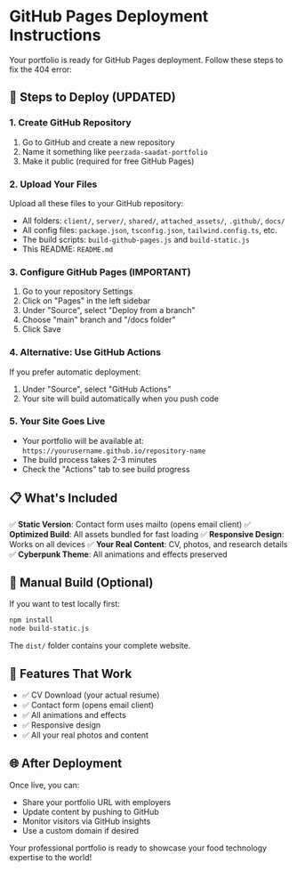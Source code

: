 # GitHub Pages Deployment Instructions

Your portfolio is ready for GitHub Pages deployment. Follow these steps to fix the 404 error:

## 🚀 Steps to Deploy (UPDATED)

### 1. Create GitHub Repository
1. Go to GitHub and create a new repository
2. Name it something like `peerzada-saadat-portfolio`
3. Make it public (required for free GitHub Pages)

### 2. Upload Your Files
Upload all these files to your GitHub repository:
- All folders: `client/`, `server/`, `shared/`, `attached_assets/`, `.github/`, `docs/`
- All config files: `package.json`, `tsconfig.json`, `tailwind.config.ts`, etc.
- The build scripts: `build-github-pages.js` and `build-static.js`
- This README: `README.md`

### 3. Configure GitHub Pages (IMPORTANT)
1. Go to your repository Settings
2. Click on "Pages" in the left sidebar
3. Under "Source", select "Deploy from a branch"
4. Choose "main" branch and "/docs folder"
5. Click Save

### 4. Alternative: Use GitHub Actions
If you prefer automatic deployment:
1. Under "Source", select "GitHub Actions"
2. Your site will build automatically when you push code

### 5. Your Site Goes Live
- Your portfolio will be available at: `https://yourusername.github.io/repository-name`
- The build process takes 2-3 minutes
- Check the "Actions" tab to see build progress

## 📋 What's Included

✅ **Static Version**: Contact form uses mailto (opens email client)
✅ **Optimized Build**: All assets bundled for fast loading
✅ **Responsive Design**: Works on all devices
✅ **Your Real Content**: CV, photos, and research details
✅ **Cyberpunk Theme**: All animations and effects preserved

## 🔧 Manual Build (Optional)

If you want to test locally first:
```bash
npm install
node build-static.js
```

The `dist/` folder contains your complete website.

## 📱 Features That Work

- ✅ CV Download (your actual resume)
- ✅ Contact form (opens email client)
- ✅ All animations and effects
- ✅ Responsive design
- ✅ All your real photos and content

## 🌐 After Deployment

Once live, you can:
- Share your portfolio URL with employers
- Update content by pushing to GitHub
- Monitor visitors via GitHub insights
- Use a custom domain if desired

Your professional portfolio is ready to showcase your food technology expertise to the world!